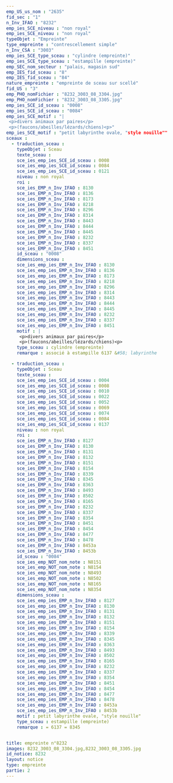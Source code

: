 ```yaml
---
emp_US_us_nom : "2635"
fid_sec : "1"
n_Inv_IFAO : "8232"
emp_ies_SCE_niveau : "non royal"
emp_ies_SCE_niveau : "non royal"
typeObjet : "Empreinte"
type_empreinte : "contrescellement simple"
n_Inv_CSA : "3003"
emp_ies_SCE_type_sceau : "cylindre (empreinte)"
emp_ies_SCE_type_sceau : "estampille (empreinte)"
emp_SEC_nom_secteur : "palais, magasin sud"
emp_IES_fid_sceau : "8"
emp_IES_fid_sceau : "84"
nature_empreinte : "empreinte de sceau sur scellé"
fid_US : "3"
emp_PHO_nomFichier : "8232_3003_08_3304.jpg"
emp_PHO_nomFichier : "8232_3003_08_3305.jpg"
emp_ies_SCE_id_sceau : "0008"
emp_ies_SCE_id_sceau : "0084"
emp_ies_SCE_motif : "|
 <p>divers animaux par paires</p>
 <p>(faucons/abeilles/lézards/chiens)<p>"
emp_ies_SCE_motif : "petit labyrinthe ovale, "style nouille""
sceaux :
  - traduction_sceau : 
    typeObjet : Sceau
    texte_sceau : 
    sce_ies_emp_ies_SCE_id_sceau : 0008
    sce_ies_emp_ies_SCE_id_sceau : 0084
    sce_ies_emp_ies_SCE_id_sceau : 0121
    niveau : non royal
    roi : 
    sce_ies_EMP_n_Inv_IFAO : 8130
    sce_ies_EMP_n_Inv_IFAO : 8136
    sce_ies_EMP_n_Inv_IFAO : 8173
    sce_ies_EMP_n_Inv_IFAO : 8218
    sce_ies_EMP_n_Inv_IFAO : 8296
    sce_ies_EMP_n_Inv_IFAO : 8314
    sce_ies_EMP_n_Inv_IFAO : 8443
    sce_ies_EMP_n_Inv_IFAO : 8444
    sce_ies_EMP_n_Inv_IFAO : 8445
    sce_ies_EMP_n_Inv_IFAO : 8232
    sce_ies_EMP_n_Inv_IFAO : 8337
    sce_ies_EMP_n_Inv_IFAO : 8451
    id_sceau : "0008"
    dimensions_sceau : 
    sce_ies_emp_ies_EMP_n_Inv_IFAO : 8130
    sce_ies_emp_ies_EMP_n_Inv_IFAO : 8136
    sce_ies_emp_ies_EMP_n_Inv_IFAO : 8173
    sce_ies_emp_ies_EMP_n_Inv_IFAO : 8218
    sce_ies_emp_ies_EMP_n_Inv_IFAO : 8296
    sce_ies_emp_ies_EMP_n_Inv_IFAO : 8314
    sce_ies_emp_ies_EMP_n_Inv_IFAO : 8443
    sce_ies_emp_ies_EMP_n_Inv_IFAO : 8444
    sce_ies_emp_ies_EMP_n_Inv_IFAO : 8445
    sce_ies_emp_ies_EMP_n_Inv_IFAO : 8232
    sce_ies_emp_ies_EMP_n_Inv_IFAO : 8337
    sce_ies_emp_ies_EMP_n_Inv_IFAO : 8451
    motif : |
     <p>divers animaux par paires</p>
     <p>(faucons/abeilles/lézards/chiens)<p>
    type_sceau : cylindre (empreinte)
    remarque : associé à estampille 6137 &#58; labyrinthe

  - traduction_sceau : 
    typeObjet : Sceau
    texte_sceau : 
    sce_ies_emp_ies_SCE_id_sceau : 0004
    sce_ies_emp_ies_SCE_id_sceau : 0008
    sce_ies_emp_ies_SCE_id_sceau : 0010
    sce_ies_emp_ies_SCE_id_sceau : 0022
    sce_ies_emp_ies_SCE_id_sceau : 0052
    sce_ies_emp_ies_SCE_id_sceau : 0069
    sce_ies_emp_ies_SCE_id_sceau : 0074
    sce_ies_emp_ies_SCE_id_sceau : 0084
    sce_ies_emp_ies_SCE_id_sceau : 0137
    niveau : non royal
    roi : 
    sce_ies_EMP_n_Inv_IFAO : 8127
    sce_ies_EMP_n_Inv_IFAO : 8130
    sce_ies_EMP_n_Inv_IFAO : 8131
    sce_ies_EMP_n_Inv_IFAO : 8132
    sce_ies_EMP_n_Inv_IFAO : 8151
    sce_ies_EMP_n_Inv_IFAO : 8154
    sce_ies_EMP_n_Inv_IFAO : 8339
    sce_ies_EMP_n_Inv_IFAO : 8345
    sce_ies_EMP_n_Inv_IFAO : 8363
    sce_ies_EMP_n_Inv_IFAO : 8493
    sce_ies_EMP_n_Inv_IFAO : 8502
    sce_ies_EMP_n_Inv_IFAO : 8165
    sce_ies_EMP_n_Inv_IFAO : 8232
    sce_ies_EMP_n_Inv_IFAO : 8337
    sce_ies_EMP_n_Inv_IFAO : 8354
    sce_ies_EMP_n_Inv_IFAO : 8451
    sce_ies_EMP_n_Inv_IFAO : 8454
    sce_ies_EMP_n_Inv_IFAO : 8477
    sce_ies_EMP_n_Inv_IFAO : 8478
    sce_ies_EMP_n_Inv_IFAO : 8453a
    sce_ies_EMP_n_Inv_IFAO : 8453b
    id_sceau : "0084"
    sce_ies_emp_NOT_nom_note : N8151
    sce_ies_emp_NOT_nom_note : N8154
    sce_ies_emp_NOT_nom_note : N8493
    sce_ies_emp_NOT_nom_note : N8502
    sce_ies_emp_NOT_nom_note : N8165
    sce_ies_emp_NOT_nom_note : N8354
    dimensions_sceau : 
    sce_ies_emp_ies_EMP_n_Inv_IFAO : 8127
    sce_ies_emp_ies_EMP_n_Inv_IFAO : 8130
    sce_ies_emp_ies_EMP_n_Inv_IFAO : 8131
    sce_ies_emp_ies_EMP_n_Inv_IFAO : 8132
    sce_ies_emp_ies_EMP_n_Inv_IFAO : 8151
    sce_ies_emp_ies_EMP_n_Inv_IFAO : 8154
    sce_ies_emp_ies_EMP_n_Inv_IFAO : 8339
    sce_ies_emp_ies_EMP_n_Inv_IFAO : 8345
    sce_ies_emp_ies_EMP_n_Inv_IFAO : 8363
    sce_ies_emp_ies_EMP_n_Inv_IFAO : 8493
    sce_ies_emp_ies_EMP_n_Inv_IFAO : 8502
    sce_ies_emp_ies_EMP_n_Inv_IFAO : 8165
    sce_ies_emp_ies_EMP_n_Inv_IFAO : 8232
    sce_ies_emp_ies_EMP_n_Inv_IFAO : 8337
    sce_ies_emp_ies_EMP_n_Inv_IFAO : 8354
    sce_ies_emp_ies_EMP_n_Inv_IFAO : 8451
    sce_ies_emp_ies_EMP_n_Inv_IFAO : 8454
    sce_ies_emp_ies_EMP_n_Inv_IFAO : 8477
    sce_ies_emp_ies_EMP_n_Inv_IFAO : 8478
    sce_ies_emp_ies_EMP_n_Inv_IFAO : 8453a
    sce_ies_emp_ies_EMP_n_Inv_IFAO : 8453b
    motif : petit labyrinthe ovale, "style nouille"
    type_sceau : estampille (empreinte)
    remarque : = 6137 = 8345


title: empreinte n°8232
images: 8232_3003_08_3304.jpg,8232_3003_08_3305.jpg
id_notice: 8232
layout: notice
type: empreinte
partie: 2
---
```

